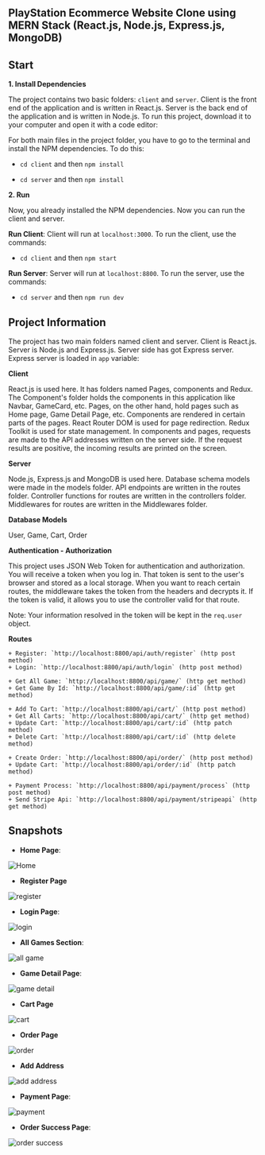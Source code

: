 ## PlayStation Ecommerce Website Clone using MERN Stack (React.js, Node.js, Express.js, MongoDB)

## Start

**1. Install Dependencies**

The project contains two basic folders: `client` and `server`. Client is the front end of the application and is written in React.js. Server is the back end of the application and is written in Node.js. To run this project, download it to your computer and open it with a code editor:

For both main files in the project folder, you have to go to the terminal and install the NPM dependencies. To do this:

- `cd client` and then `npm install`

- `cd server` and then `npm install`

**2. Run**

Now, you already installed the NPM dependencies. Now you can run the client and server.

**Run Client**: Client will run at `localhost:3000`. To run the client, use the commands:

- `cd client` and then `npm start`

**Run Server**: Server will run at `localhost:8800`. To run the server, use the commands:

- `cd server` and then `npm run dev`

## Project Information

The project has two main folders named client and server. Client is React.js. Server is Node.js and Express.js. Server side has got Express server. Express server is loaded in `app` variable:

**Client**

React.js is used here. It has folders named Pages, components and Redux. The Component's folder holds the components in this application like Navbar, GameCard, etc. Pages, on the other hand, hold pages such as Home page, Game Detail Page, etc. Components are rendered in certain parts of the pages. React Router DOM is used for page redirection. Redux Toolkit is used for state management. In components and pages, requests are made to the API addresses written on the server side. If the request results are positive, the incoming results are printed on the screen.

**Server**

Node.js, Express.js and MongoDB is used here. Database schema models were made in the models folder. API endpoints are written in the routes folder. Controller functions for routes are written in the controllers folder. Middlewares for routes are written in the Middlewares folder.

**Database Models**

User, Game, Cart, Order

**Authentication - Authorization**

This project uses JSON Web Token for authentication and authorization. You will receive a token when you log in. That token is sent to the user's browser and stored as a local storage. When you want to reach certain routes, the middleware takes the token from the headers and decrypts it. If the token is valid, it allows you to use the controller valid for that route.

Note: Your information resolved in the token will be kept in the `req.user` object.

**Routes**

    + Register: `http://localhost:8800/api/auth/register` (http post method)
    + Login: `http://localhost:8800/api/auth/login` (http post method)

    + Get All Game: `http://localhost:8800/api/game/` (http get method)
    + Get Game By Id: `http://localhost:8800/api/game/:id` (http get method)

    + Add To Cart: `http://localhost:8800/api/cart/` (http post method)
    + Get All Carts: `http://localhost:8800/api/cart/` (http get method)
    + Update Cart: `http://localhost:8800/api/cart/:id` (http patch method)
    + Delete Cart: `http://localhost:8800/api/cart/:id` (http delete method)

    + Create Order: `http://localhost:8800/api/order/` (http post method)
    + Update Cart: `http://localhost:8800/api/order/:id` (http patch method)

    + Payment Process: `http://localhost:8800/api/payment/process` (http post method)
    + Send Stripe Api: `http://localhost:8800/api/payment/stripeapi` (http get method)

## Snapshots

- **Home Page**:

![Home](https://res.cloudinary.com/dmhfkaawt/image/upload/v1693917198/Screenshot_from_2023-09-05_17-40-31_vngt3t.png)

- **Register Page**

![register](https://res.cloudinary.com/dmhfkaawt/image/upload/v1693917196/Screenshot_from_2023-09-05_17-40-50_zoyhcg.png)

- **Login Page**:

![login](https://res.cloudinary.com/dmhfkaawt/image/upload/v1693917195/Screenshot_from_2023-09-05_17-40-44_jud6un.png)

- **All Games Section**:

![all game](https://res.cloudinary.com/dmhfkaawt/image/upload/v1693917197/Screenshot_from_2023-09-05_17-40-39_q6myu6.png)

- **Game Detail Page**:

![game detail](https://res.cloudinary.com/dmhfkaawt/image/upload/v1693917196/Screenshot_from_2023-09-05_17-41-20_cky2lt.png)

- **Cart Page**

![cart](https://res.cloudinary.com/dmhfkaawt/image/upload/v1693917194/Screenshot_from_2023-09-05_17-41-32_m25gwa.png)

- **Order Page**

![order](https://res.cloudinary.com/dmhfkaawt/image/upload/v1693917197/Screenshot_from_2023-09-05_17-42-21_i8gnzg.png)

- **Add Address**

![add address](https://res.cloudinary.com/dmhfkaawt/image/upload/v1693917197/Screenshot_from_2023-09-05_17-43-22_fdy5vh.png)

- **Payment Page**:

![payment](https://res.cloudinary.com/dmhfkaawt/image/upload/v1693917197/Screenshot_from_2023-09-05_17-52-43_ihm97z.png)

- **Order Success Page**:

![order success](https://res.cloudinary.com/dmhfkaawt/image/upload/v1693917198/Screenshot_from_2023-09-05_17-55-09_xjhhqe.png)

